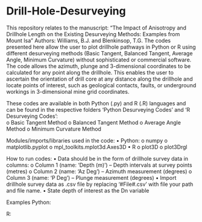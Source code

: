 # Drill-Hole-Desurveying

This repository relates to the manuscript: “The Impact of Anisotropy and Drillhole Length on the Existing Desurveying Methods: Examples from Mount Isa”
Authors: Williams, B.J. and Blenkinsop, T.G.
The codes presented here allow the user to plot drillhole pathways in Python or R using different desurveying methods (Basic Tangent, Balanced Tangent, Average Angle, Minimum Curvature) without sophisticated or commercial software. The code allows the azimuth, plunge and 3-dimensional coordinates to be calculated for any point along the drillhole. This enables the user to ascertain the orientation of drill core at any distance along the drillhole and locate points of interest, such as geological contacts, faults, or underground workings in 3-dimensional mine grid coordinates.

These codes are available in both Python (.py) and R (.R) languages and can be found in the respective folders ‘Python Desurveying Codes’ and ‘R Desurveying Codes’:  
  o	Basic Tangent Method
  o	Balanced Tangent Method
  o	Average Angle Method
  o	Minimum Curvature Method

Modules/imports/libraries used in the code:
  •	Python:
    o	numpy
    o	matplotlib.pyplot
    o	mpl_toolkits.mplot3d.Axes3D
  •	R
    o	plot3D
    o	plot3Drgl

How to run codes:
  •	Data should be in the form of drillhole survey data in columns:
    o	Column 1 (name: ‘Depth (m)’) – Depth intervals at survey points (metres)
    o	Column 2 (name: ‘Az Deg’) – Azimuth measurement (degrees)
    o	Column 3 (name: ‘P Deg’) – Plunge measurement (degrees)
  •	Import drillhole survey data as .csv file by replacing ‘#File#.csv’ with file your path and file name.
  •	State depth of interest as the Dn variable

Examples
Python:



R:
